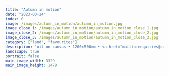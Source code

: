 ```yaml
---
title: "Autumn in motion"
date: "2023-03-24"
index: 0
image: /images/autumn_in_motion/autumn_in_motion.jpg
image_close_1: /images/autumn_in_motion/autumn_in_motion_close_1.jpg
image_close_2: /images/autumn_in_motion/autumn_in_motion_close_2.jpg
image_close_3: /images/autumn_in_motion/autumn_in_motion_close_3.jpg
category: ["land", "favourites"]
description: 'oil on canvas • 1200x500mm • <a href="mailto:enquiries@sarahanneartist.com" target="_blank" rel="noopener noreferrer">enquire</a>'
landscape: true
portrait: false
main_image_width: 3329
main_image_height: 1479
---
```

